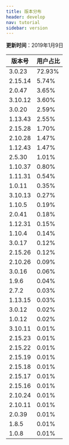 ```yaml
---
title: 版本分布
header: develop
nav: tutorial
sidebar: version
---
```

**更新时间**：2019年1月9日

|版本号|用户占比|
|---|---|
|3.0.23|72.93%|
|2.15.14|5.74%|
|2.0.47|3.65%|
|3.10.12|3.60%|
|3.0.20|2.59%|
|1.13.43|2.55%|
|2.15.28|1.70%|
|2.10.28|1.47%|
|1.12.43|1.47%|
|2.5.30|1.01%|
|1.10.37|0.80%|
|1.11.31|0.54%|
|1.0.11|0.35%|
|3.10.13|0.27%|
|1.10.5|0.19%|
|2.0.41|0.18%|
|1.12.31|0.15%|
|1.10.4|0.14%|
|3.0.17|0.12%|
|2.15.26|0.12%|
|2.10.26|0.09%|
|3.0.16|0.06%|
|1.9.6|0.04%|
|2.7.2|0.03%|
|1.13.15|0.03%|
|3.0.12|0.02%|
|1.0.12|0.02%|
|3.10.11|0.01%|
|2.15.23|0.01%|
|2.15.22|0.01%|
|2.15.19|0.01%|
|2.15.18|0.01%|
|2.15.17|0.01%|
|2.15.16|0.01%|
|2.10.24|0.01%|
|2.10.11|0.01%|
|2.0.39|0.01%|
|1.8.5|0.01%|
|1.0.8|0.01%|

